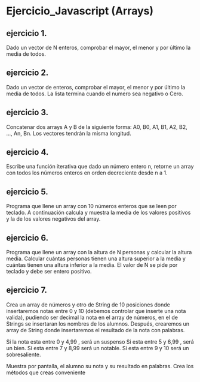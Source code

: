 # Ejercicio_Javascript (Arrays)

## ejercicio 1.
Dado un vector de N enteros, comprobar el mayor, el menor y por último la media de todos.

## ejercicio 2.
Dado un vector de enteros, comprobar el mayor, el menor y por último la media de todos. La lista
termina cuando el numero sea negativo o Cero.

## ejercicio 3.
Concatenar dos arrays A y B de la siguiente forma: A0, B0, A1, B1, A2, B2, ..., An, Bn. Los vectores
tendrán la misma longitud.

## ejercicio 4.
Escribe una función iterativa que dado un número entero n, retorne un array con todos los números
enteros en orden decreciente desde n a 1.

## ejercicio 5.
Programa que llene un array con 10 números enteros que se leen por teclado. A continuación calcula
y muestra la media de los valores positivos y la de los valores negativos del array.

## ejercicio 6.
Programa que llene un array con la altura de N personas y calcular la altura media. Calcular cuántas
personas tienen una altura superior a la media y cuántas tienen una altura inferior a la media. El
valor de N se pide por teclado y debe ser entero positivo.

## ejercicio 7.
Crea un array de números y otro de String de 10 posiciones donde insertaremos notas entre 0 y 10
(debemos controlar que inserte una nota valida), pudiendo ser decimal la nota en el array de
números, en el de Strings se insertaran los nombres de los alumnos.
Después, crearemos un array de String donde insertaremos el resultado de la nota con palabras.

Si la nota esta entre 0 y 4,99 , será un suspenso
Si esta entre 5 y 6,99 , será un bien.
Si esta entre 7 y 8,99 será un notable.
Si esta entre 9 y 10 será un sobresaliente.

Muestra por pantalla, el alumno su nota y su resultado en palabras. Crea los métodos que creas
conveniente